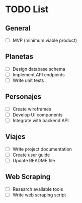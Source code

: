 # TODO List

## General

- [ ] MVP (minimum viable product)

## Planetas

- [ ] Design database schema
- [ ] Implement API endpoints
- [ ] Write unit tests

## Personajes

- [ ] Create wireframes
- [ ] Develop UI components
- [ ] Integrate with backend API

## Viajes

- [ ] Write project documentation
- [ ] Create user guide
- [ ] Update README file

## Web Scraping

- [ ] Research available tools
- [ ] Write web scraping script
